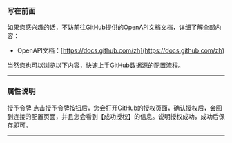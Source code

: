 ### 写在前面
如果您感兴趣的话，不妨前往GitHub提供的OpenAPI文档文档，详细了解全部内容：

- OpenAPI文档：[https://docs.github.com/zh](https://docs.github.com/zh)

当然您也可以浏览以下内容，快速上手GitHub数据源的配置流程。

---

### 属性说明

授予令牌 点击授予令牌按钮后，您会打开GitHub的授权页面，确认授权后，会回到连接的配置页面，并且您会看到【成功授权】的信息。说明授权成功，成功后保存即可。

---